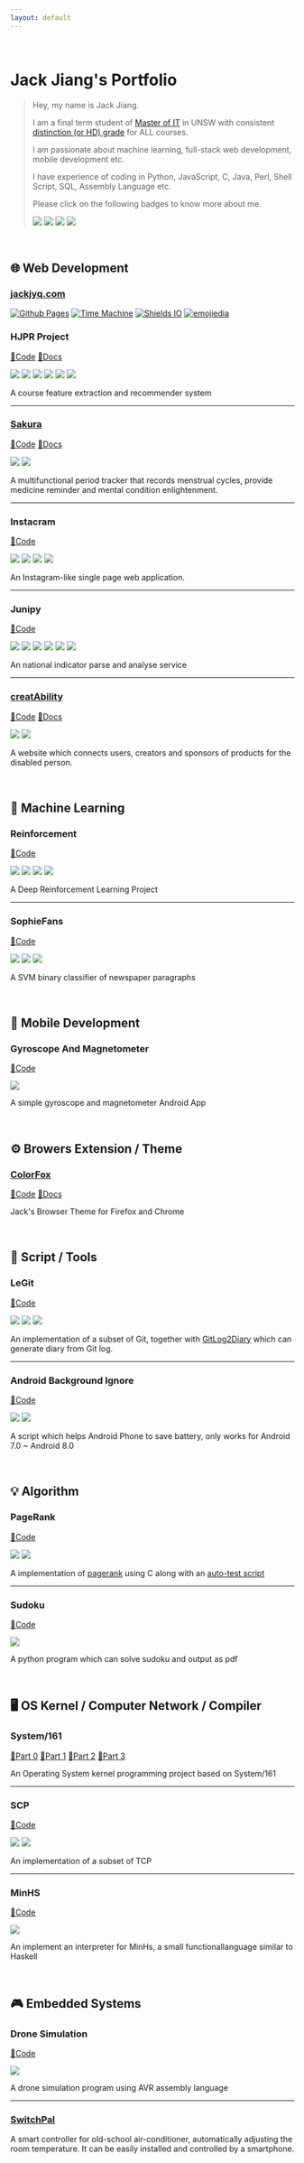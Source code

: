 ```yaml
---
layout: default
---
```


<br />

# Jack Jiang's Portfolio

> Hey, my name is Jack Jiang.
> 
> I am a final term student of [Master of IT](https://www.engineering.unsw.edu.au/study-with-us/postgraduate-degrees/master-of-information-technology) in UNSW with consistent [distinction (or HD) grade](https://student.unsw.edu.au/grade) for ALL courses.
> 
> I am passionate about machine learning, full-stack web development,  mobile development etc.
>
> I have experience of coding in Python, JavaScript, C, Java, Perl, Shell Script, SQL, Assembly Language etc.
>
> Please click on the following badges to know more about me.
> 
> [![](./data/link-badge.svg)](https://www.linkedin.com/in/jiangyiqun/)
> [![](./data/github-badge.svg)](https://github.com/jiangyiqun/)
> [![](./data/bitbucket-badge.svg)](https://bitbucket.org/jiangyiqun/)
> ![](./data/email-badge.svg)

<br />

## 🌐 Web Development

### [jackjyq.com](https://www.jackjyq.com)

[![Github Pages](data/pages-badge.svg)](https://pages.github.com/)
[![Time Machine](data/theme-badge.svg)](https://github.com/pages-themes/time-machine/)
[![Shields IO](data/shield-badge.svg)](https://shields.io/)
[![emojiedia](data/emojipedia-badge.svg)](https://emojipedia.org/)
### HJPR Project

[💾Code](https://github.com/unsw-cse-comp3900-9900/capstone-project-hjpr) [📘Docs](https://unsw-cse-comp3900-9900.github.io/capstone-project-hjpr/)

[![](./data/react-badge.svg)](https://reactjs.org/)
[![](./data/bootstrap-badge.svg)](https://getbootstrap.com/)
[![](./data/flask-badge.svg)](https://flask.palletsprojects.com/en/1.1.x/)
[![](data/mlab-badge.svg)](https://mlab.com/)
[![](data/numpy-badge.svg)](https://numpy.org/)
[![](data/tensorflow-badge.svg)](https://www.tensorflow.org/)

A course feature extraction and recommender system

___

### [Sakura](https://jiangyiqun.github.io/Sakura/)

[💾Code](https://github.com/Jiangyiqun/Sakura) [📘Docs](https://drive.google.com/open?id=18VuHNmz88jmQJ4G9e15A2G4cfrIMUkcL)

[![](./data/react-badge.svg)](https://reactjs.org/)
[![](./data/material-badge.svg)](https://material-ui.com/)

A multifunctional period tracker that records menstrual cycles, provide medicine reminder and mental condition enlightenment.

___

### Instacram

[💾Code](https://github.com/Jiangyiqun/Instacram)

[![](./data/javascript-badge.svg)](https://developer.mozilla.org/en-US/docs/Web/JavaScript/)
[![](./data/bootstrap-badge.svg)](https://getbootstrap.com/)
[![](./data/flask-badge.svg)](https://flask.palletsprojects.com/en/1.1.x/)
[![](./data/sqlite-badge.svg)](https://www.sqlite.org/)

An Instagram-like single page web application.

___

### Junipy

[💾Code](https://github.com/Jiangyiqun/Junipy/)

[![](./data/flask-badge.svg)](https://flask.palletsprojects.com/en/1.1.x/)
[![](data/mlab-badge.svg)](https://mlab.com/)
[![](data/shellscript-badge.svg)](https://en.wikipedia.org/wiki/Shell_script/)
[![](./data/javascript-badge.svg)](https://developer.mozilla.org/en-US/docs/Web/JavaScript/)
[![](./data/bootstrap-badge.svg)](https://getbootstrap.com/)
[![](data/numpy-badge.svg)](https://numpy.org/)

An national indicator parse and analyse service

___

### [creatAbility ](https://jiangyiqun.github.io/creatAbility)

[💾Code](https://github.com/Jiangyiqun/creatAbility) [📘Docs](https://docs.google.com/presentation/d/154vG6Gu8ruqlebuwhlM-xXLeUX3fDV1Hd3adItWseq4/edit#slide=id.p)

[![](./data/react-badge.svg)](https://reactjs.org/)
[![](./data/bootstrap-badge.svg)](https://getbootstrap.com/)

A website which connects users, creators and sponsors of products for the disabled person. 

<br/>

## 🔮 Machine Learning

### Reinforcement

[💾Code](https://github.com/Jiangyiqun/Reinforcement)

[![](data/tensorflow-badge.svg)](https://www.tensorflow.org/)
[![](data/gym-badge.svg)](https://gym.openai.com/)
[![](data/numpy-badge.svg)](https://numpy.org/)
[![](data/colab-badge.svg)](https://colab.research.google.com)

A Deep Reinforcement Learning Project

___

### SophieFans

[💾Code](https://github.com/Jiangyiqun/SophieFans/)

[![](data/skilearn-badge.svg)](https://scikit-learn.org)
[![](data/numpy-badge.svg)](https://numpy.org/)
[![](data/aws-badge.svg)](https://aws.amazon.com/)

A SVM binary classifier of newspaper paragraphs

<br/>

## 📱 Mobile Development

### Gyroscope And Magnetometer

[💾Code](https://github.com/Jiangyiqun/COMP9336_Android/tree/master/gyroscope-and-magnetometer)

[![](data/android-badge.svg)](https://www.android.com/)

A simple gyroscope and magnetometer Android App

<br/>

## ⚙️ Browers Extension / Theme

### [ColorFox](https://addons.mozilla.org/en-US/firefox/user/13822940/)

[💾Code](https://github.com/Jiangyiqun/ColorFox)
[📘Docs](https://jiangyiqun.github.io/ColorFox/)

Jack's Browser Theme for Firefox and Chrome

<br/>

## 📜 Script / Tools

### LeGit

[💾Code](https://github.com/Jiangyiqun/COMP9041_Andrew/tree/master/ass1)

[![](data/perl-badge.svg)](https://www.perl.org/)
[![](data/shellscript-badge.svg)](https://en.wikipedia.org/wiki/Shell_script/)
[![](./data/git-badge.svg)](https://git-scm.com/)

An implementation of a subset of Git, together with [GitLog2Diary](https://github.com/Jiangyiqun/GitLog2Diary) which can generate diary from Git log.

___

### Android Background Ignore

[💾Code](https://github.com/Jiangyiqun/android_background_ignore)

![](./data/chinese-badge.svg)
[![](data/shellscript-badge.svg)](https://en.wikipedia.org/wiki/Shell_script/)

A script which helps Android Phone to save battery, only works for Android 7.0 ~ Android 8.0

<br/>

## 💡 Algorithm

### PageRank

[💾Code](https://github.com/Jiangyiqun/COMP9024_C/tree/master/ass2/)

[![](data/c-badge.svg)](https://en.wikipedia.org/wiki/C_(programming_language))
[![](data/shellscript-badge.svg)](https://en.wikipedia.org/wiki/Shell_script/)

A implementation of [pagerank](https://github.com/Jiangyiqun/COMP9024_C/tree/master/ass2/submit) using C along with an [auto-test script](https://github.com/Jiangyiqun/COMP9024_C/tree/master/ass2/autotest)

___

### Sudoku

[💾Code](https://github.com/Jiangyiqun/COMP9021_Python/tree/master/ass02)

[![](data/python-badge.svg)](https://www.python.org/)

A python program which can solve sudoku and output as pdf

<br/>

## 🖥️ OS Kernel / Computer Network / Compiler

### System/161

[💾Part 0](https://bitbucket.org/jiangyiqun/comp9201_os_asst0) [💾Part 1](https://bitbucket.org/jiangyiqun/comp9201_os_asst1) [💾Part 2](https://bitbucket.org/jiangyiqun/comp9201_os_asst2) [💾Part 3](https://bitbucket.org/jiangyiqun/comp9201_os_asst3)

An Operating System kernel programming project based on System/161

___

### SCP

[💾Code](https://github.com/Jiangyiqun/COMP9331_Socket/tree/master/ass/)

[![](data/python-badge.svg)](https://www.python.org/)
[![](./data/socket-badge.svg)](https://en.wikipedia.org/wiki/Network_socket/)

An implementation of a subset of TCP

___

### MinHS

[💾Code](https://github.com/Jiangyiqun/COMP9161_Haskell)

[![](./data/haskell-badge.svg)](https://www.haskell.org/)

An implement an interpreter for MinHs,  a small functionallanguage similar to Haskell

<br/>

## 🎮 Embedded Systems

### Drone Simulation

[💾Code](https://github.com/Jiangyiqun/COMP9032_AVR/tree/master/Project_1)

[![](data/avr-badge.svg)](https://www.microchip.com/webdoc/avrassembler/avrassembler.wb_instruction_list.html)

A drone simulation program using AVR assembly language

___

### [SwitchPal](https://getswitchpal.com/)

A smart controller for old-school air-conditioner, automatically adjusting the room temperature. It can be easily installed and controlled by a smartphone.